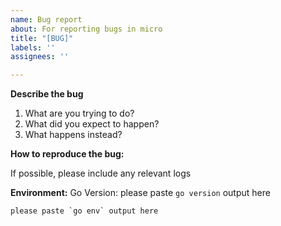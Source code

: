 ```yaml
---
name: Bug report
about: For reporting bugs in micro
title: "[BUG]"
labels: ''
assignees: ''

---
```


**Describe the bug**

1. What are you trying to do?
2. What did you expect to happen?
3. What happens instead?

**How to reproduce the bug:**

If possible, please include any relevant logs

**Environment:**
Go Version: please paste `go version` output here
```
please paste `go env` output here
```
